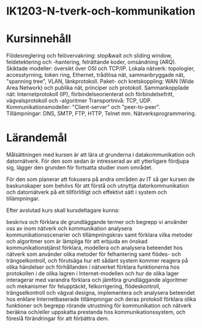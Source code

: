 # IK1203-N-tverk-och-kommunikation

# Kursinnehåll
Flödesreglering och felövervakning: stop&wait och sliding window, feldetektering och -hantering, felrättande koder, omsändning (ARQ).
Skiktade modeller: översikt över OSI och TCP/IP.
Lokala nätverk: topologier, accesstyrning, token ring, Ethernet, trådlösa nät, sammanbryggade nät, "spanning tree", VLAN, länkprotokoll.
Paket- och kretskoppling: WAN (Wide Area Network) och publika nät, principer och protokoll.
Sammankopplade nät: Internetprotokoll (IP), förbindelseorienterat och förbindelsefritt, vägvalsprotokoll och -algoritmer
Transportnivå: TCP, UDP.
Kommunikationsmodeller: "Client-server" och "peer-to-peer".
Tillämpningar: DNS, SMTP, FTP, HTTP, Telnet mm.
Nätverksprogrammering.

# Lärandemål
Målsättningen med kursen är att lära ut grunderna i datakommunikation och datornätverk. För den som sedan är intresserad av att ytterligare fördjupa sig, lägger den grunden för fortsatta studier inom området.

För den som planerar att fokusera på andra områden av IT så ger kursen de baskunskaper som behövs för att förstå och utnyttja datorkommunikation och datornätverk på ett tillförlitligt och effektivt sätt i system och tillämpningar.

Efter avslutad kurs skall kursdeltagare kunna:

beskriva och förklara de grundläggande termer och begrepp vi använder oss av inom nätverk och kommunikation
analysera kommunikationsscenarier och tillämpningskrav samt förklara vilka metoder och algoritmer som är lämpliga för att erbjuda en önskad kommunikationstjänst
förklara, modellera och analysera beteendet hos nätverk som använder olika metoder för felhantering samt flödes- och trängselkontroll, och förutsäga hur ett sådant system kommer reagera på olika händelser och förhållanden i nätverket
förklara funktionerna hos protokollen i de olika lagren i Internet-modellen och hur de olika lager interagerar med varandra
förklara och jämföra grundläggande algoritmer och mekanismer för felupptäckt, felkorrigering, flödeskontroll, trängselkontroll och vägval
designa, implementera och analysera beteendet hos enklare Internetbaserade tillämpningar och deras protokoll
förklara olika funktioner och begrepp rörande utrustning för kommunikation och nätverk
beräkna och/eller uppskatta prestanda hos kommunikationssystem, och föreslå förändringar för att förbättra dem. 
